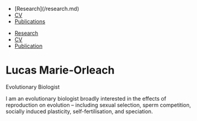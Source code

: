 <nav>
  <ul>
    <li>[Research](/research.md)</li>
    <li><a href="/CV/">CV</a></li>
    <li><a href="/Publications/">Publications</a></li>
  </ul>
</nav>

- [Research](/research.md)
- [CV](/CV.md)
- [Publication](/publication.md)

# Lucas Marie-Orleach
Evolutionary Biologist

I am an evolutionary biologist broadly interested in the effects of reproduction on evolution – including sexual selection, sperm competition, socially induced plasticity, self-fertilisation, and speciation.

